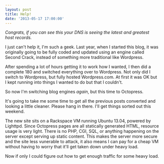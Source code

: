 ```yaml
---
layout: post
title: Help!
date: '2013-05-17 17:00:00'
---
```


*Congrats, if you can see this your DNS is seeing the latest and greatest host records.*

I just can't help it, I'm such a geek. Last year, when I started this blog, it was originally going to be fully coded and updated using an engine called Second Crack, instead of something more traditional like Wordpress. 

After spending a lot of hours getting it to work how I wanted, I then did a complete 180 and switched everything over to Wordpress. Not only did I switch to Wordpress, but fully hosted Wordpress.com. At first it was OK but I kept running into things I wanted to do but that I couldn't. 

So now I'm switching blog engines *again*, but this time to Octopress.

It's going to take me some time to get all the previous posts converted and looking a little cleaner. Please hang in there. I'll get things sorted out this weekend.

The new site sits on a Rackspace VM running Ubuntu 13.04, powered by Lighttpd. Since Octopress pages are all statically generated HTML, resource usage is very light. There is no PHP, CGI, SQL, or anything happening on the server except serving up static content. This makes the server more secure and the site less vunerable to attack, it also means I can pay for a cheap VM without having to worry that it'll get taken down under heavy load.

Now if only I could figure out how to get enough traffic for some heavy load.